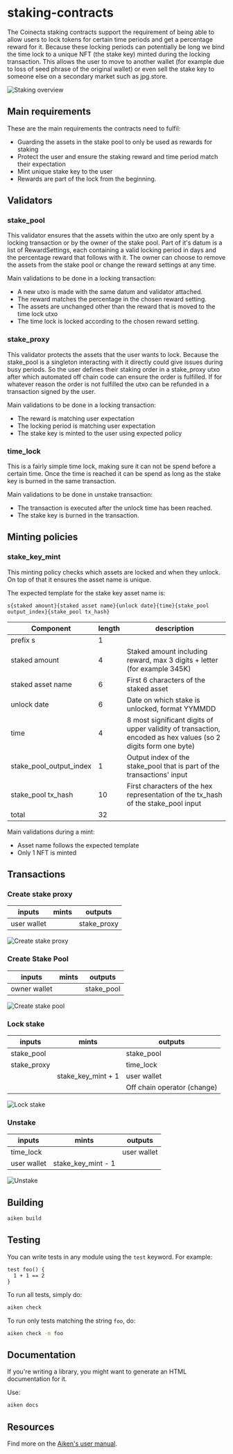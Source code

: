 # staking-contracts

The Coinecta staking contracts support the requirement of being able to allow
users to lock tokens for certain time periods and get a percentage reward for
it. Because these locking periods can potentially be long we bind the time lock
to a unique NFT (the stake key) minted during the locking transaction. This
allows the user to move to another wallet (for example due to loss of seed
phrase of the original wallet) or even sell the stake key to someone else on a
secondary market such as jpg.store.

![Staking overview](img/coinecta-staking-overview.png)

## Main requirements

These are the main requirements the contracts need to fulfil:

- Guarding the assets in the stake pool to only be used as rewards for staking
- Protect the user and ensure the staking reward and time period match their
  expectation
- Mint unique stake key to the user
- Rewards are part of the lock from the beginning.

## Validators

### stake_pool

This validator ensures that the assets within the utxo are only spent by a
locking transaction or by the owner of the stake pool. Part of it's datum is a
list of RewardSettings, each containing a valid locking period in days and the
percentage reward that follows with it. The owner can choose to remove the
assets from the stake pool or change the reward settings at any time.

Main validations to be done in a locking transaction:

- A new utxo is made with the same datum and validator attached.
- The reward matches the percentage in the chosen reward setting.
- The assets are unchanged other than the reward that is moved to the time lock
  utxo
- The time lock is locked according to the chosen reward setting.

### stake_proxy

This validator protects the assets that the user wants to lock. Because the
stake_pool is a singleton interacting with it directly could give issues during
busy periods. So the user defines their staking order in a stake_proxy utxo
after which automated off chain code can ensure the order is fulfilled. If for
whatever reason the order is not fulfilled the utxo can be refunded in a
transaction signed by the user.

Main validations to be done in a locking transaction:

- The reward is matching user expectation
- The locking period is matching user expectation
- The stake key is minted to the user using expected policy

### time_lock

This is a fairly simple time lock, making sure it can not be spend before a
certain time. Once the time is reached it can be spend as long as the stake key
is burned in the same transaction.

Main validations to be done in unstake transaction:

- The transaction is executed after the unlock time has been reached.
- The stake key is burned in the transaction.

## Minting policies

### stake_key_mint

This minting policy checks which assets are locked and when they unlock. On top
of that it ensures the asset name is unique.

The expected template for the stake key asset name is:

```
s{staked amount}{staked asset name}{unlock date}{time}{stake_pool output_index}{stake_pool tx_hash}
```

| Component               | length | description                                                                                                   |
| ----------------------- | ------ | ------------------------------------------------------------------------------------------------------------- |
| prefix s                | 1      |                                                                                                               |
| staked amount           | 4      | Staked amount including reward, max 3 digits + letter (for example 345K)                                      |
| staked asset name       | 6      | First 6 characters of the staked asset                                                                        |
| unlock date             | 6      | Date on which stake is unlocked, format YYMMDD                                                                |
| time                    | 4      | 8 most significant digits of upper validity of transaction, encoded as hex values (so 2 digits form one byte) |
| stake_pool_output_index | 1      | Output index of the stake_pool that is part of the transactions' input                                        |
| stake_pool tx_hash      | 10     | First characters of the hex representation of the tx_hash of the stake_pool input                             |
| total                   | 32     |                                                                                                               |

Main validations during a mint:

- Asset name follows the expected template
- Only 1 NFT is minted

## Transactions

### Create stake proxy

| inputs      | mints | outputs     |
| ----------- | ----- | ----------- |
| user wallet |       | stake_proxy |

![Create stake proxy](img/coinecta-staking-create-proxy.png)

### Create Stake Pool

| inputs       | mints | outputs    |
| ------------ | ----- | ---------- |
| owner wallet |       | stake_pool |

![Create stake pool](img/coinecta-staking-create-pool.png)

### Lock stake

| inputs      | mints              | outputs                     |
| ----------- | ------------------ | --------------------------- |
| stake_pool  |                    | stake_pool                  |
| stake_proxy |                    | time_lock                   |
|             | stake_key_mint + 1 | user wallet                 |
|             |                    | Off chain operator (change) |

![Lock stake](img/coinecta-staking-lock.png)

### Unstake

| inputs      | mints              | outputs     |
| ----------- | ------------------ | ----------- |
| time_lock   |                    | user wallet |
| user wallet | stake_key_mint - 1 |             |

![Unstake](img/coinecta-staking-unstake.png)

## Building

```sh
aiken build
```

## Testing

You can write tests in any module using the `test` keyword. For example:

```gleam
test foo() {
  1 + 1 == 2
}
```

To run all tests, simply do:

```sh
aiken check
```

To run only tests matching the string `foo`, do:

```sh
aiken check -m foo
```

## Documentation

If you're writing a library, you might want to generate an HTML documentation
for it.

Use:

```sh
aiken docs
```

## Resources

Find more on the [Aiken's user manual](https://aiken-lang.org).

